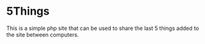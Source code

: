# 5Things
This is a simple php site that can be used to share the last 5 things added to the site between computers.
